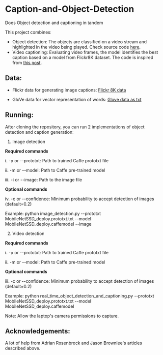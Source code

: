 # Caption-and-Object-Detection
Does Object detection and captioning in tandem

This project combines:

- Object detection: The objects are classified on a video stream and highlighted in the video being played. Check source code [here](https://www.pyimagesearch.com/2017/09/18/real-time-object-detection-with-deep-learning-and-opencv/?__s=49gzk51snmgloxi5tiun).
- Video captioning: Evaluating video frames, the model identifies the best caption based on a model from Flickr8K dataset. The code is inspired from [this post](https://machinelearningmastery.com/develop-a-deep-learning-caption-generation-model-in-python/).

## Data:

- Flickr data for generating image captions: [Flickr 8K data](https://www.kaggle.com/shadabhussain/flickr8k)

- GloVe data for vector representation of words: [Glove data as txt](https://www.kaggle.com/incorpes/glove6b200d)
## Running:

After cloning the repository, you can run 2 implementations of object detection and caption generation:

1. Image detection 

**Required commands**

i. -p or --prototxt: Path to trained Caffe prototxt file 

ii. -m or --model: Path to Caffe pre-trained model

iii. -i or --image: Path to the image file

**Optional commands**

iv. -c or --confidence: Minimum probability to accept detection of images (default=0.2)

Example: python image_detection.py --prototxt MobileNetSSD_deploy.prototxt.txt --model MobileNetSSD_deploy.caffemodel --image <image file location>

2. Video detection 

**Required commands**

i. -p or --prototxt: Path to trained Caffe prototxt file 

ii. -m or --model: Path to Caffe pre-trained model

**Optional commands**

iii. -c or --confidence: Minimum probability to accept detection of images (default=0.2)

Example: python real_time_object_detection_and_captioning.py --prototxt MobileNetSSD_deploy.prototxt.txt --model MobileNetSSD_deploy.caffemodel

Note: Allow the laptop's camera permissions to capture.

## Acknowledgements:

A lot of help from Adrian Rosenbrock and Jason Brownlee's articles described above.
